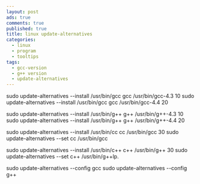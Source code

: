 ```yaml
---
layout: post
ads: true
comments: true
published: true
title: linux update-alternatives
categories:
  - linux
  - program
  - tooltips
tags:
  - gcc-version
  - g++ version
  - update-alternatives
---
```

  sudo update-alternatives --install /usr/bin/gcc gcc /usr/bin/gcc-4.3 10
  sudo update-alternatives --install /usr/bin/gcc gcc /usr/bin/gcc-4.4 20

  sudo update-alternatives --install /usr/bin/g++ g++ /usr/bin/g++-4.3 10
  sudo update-alternatives --install /usr/bin/g++ g++ /usr/bin/g++-4.4 20

  sudo update-alternatives --install /usr/bin/cc cc /usr/bin/gcc 30
  sudo update-alternatives --set cc /usr/bin/gcc

  sudo update-alternatives --install /usr/bin/c++ c++ /usr/bin/g++ 30
  sudo update-alternatives --set c++ /usr/bin/g++lp.

  sudo update-alternatives --config gcc
  sudo update-alternatives --config g++
